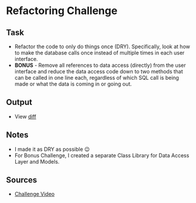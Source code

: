 # Refactoring Challenge

## Task

- Refactor the code to only do things once (DRY). Specifically, look at how to make the database calls once instead of multiple times in each user interface.
- **BONUS** - Remove all references to data access (directly) from the user interface and reduce the data access code down to two methods that can be called in one line each, regardless of which SQL call is being made or what the data is coming in or going out.

## Output

- View [diff](https://github.com/jscastanos/TCWeeklyChallenges/commit/20b97a653f191a16e394959299f6cfc51bb4f21c)

## Notes

- I made it as DRY as possible 😉
- For Bonus Challenge, I created a separate Class Library for Data Access Layer and Models.

## Sources

- [Challenge Video](https://www.youtube.com/watch?v=0OTgq9nFQjI&list=PLLWMQd6PeGY1VcJGocm1wwtFCZUrh2sc9&index=4)
